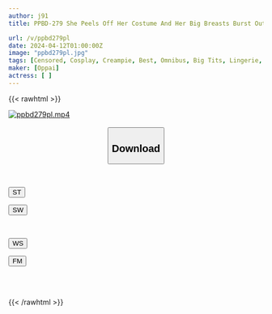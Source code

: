```yaml
---
author: j91
title: PPBD-279 She Peels Off Her Costume And Her Big Breasts Burst Out! Best Clothed Sex That Is More Exciting Than Naked!

url: /v/ppbd279pl
date: 2024-04-12T01:00:00Z
image: "ppbd279pl.jpg"
tags: [Censored, Cosplay, Creampie, Best, Omnibus, Big Tits, Lingerie, 4HR+, Erotic Wear	]
maker: [Oppai]
actress: [ ]
---
```



{{< rawhtml >}}

<div class="video" data-videoid="p7ZKJybwrkuAlb">
    <a href="javascript:;">
        <img src="/v/ppbd279pl/ppbd279pl.jpg" width="WIDTH" height="HEIGHT" alt="ppbd279pl.mp4" loading="lazy">
    </a>
</div>

<script type="text/javascript" src="https://j91.asia/asset/on-demand-st.js"></script>

<br>
  <link rel="stylesheet" href="https://j91.asia/asset/bs5.css">
  
  <center>
  <button class="btn btn-primary" type="button" data-bs-toggle="collapse" data-bs-target=".multi-collapse" aria-expanded="false" aria-controls="multiCollapseExample1 multiCollapseExample2"><h2>Download</h2></button></center>
</p>
<div class="row">
  <div class="col">
    <div class="collapse multi-collapse" id="multiCollapseExample1">
      <div class="card card-body">
	      	      <br>
<div class="buttons">  
<p><a href="https://streamtape.to/v/p7ZKJybwrkuAlb" target="_blank"><button class="btn-hover color-3"><i class="fa fa-download"></i> ST</button></a></p>
<p><a href="https://asnwish.com/3ik8azqlsmh6" target="_blank"><button class="btn-hover color-2"><i class="fa fa-download"></i> SW</button></a></p></div>
    </div>
  </div>
</div>
  <div class="col">
    <div class="collapse multi-collapse" id="multiCollapseExample2">
      <div class="card card-body">
	      <br>
<div class="buttons">
<p><a href="https://wolfstream.tv/271hd6gg57cq"><button class="btn-hover color-9"><i class="fa fa-download"></i> WS</button></a></p>
<p><a href="https://filemoon.sx/d/qcii7l9476em"><button class="btn-hover color-8"><i class="fa fa-download"></i> FM</button></a></p></div>
<br><br>
      </div>
    </div>
  </div>
</div>

{{< /rawhtml >}}